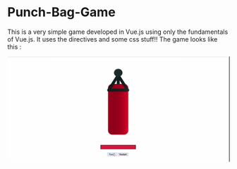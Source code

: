 # Punch-Bag-Game
This is a very simple game developed in Vue.js using only the fundamentals of Vue.js.
It uses the directives and some css stuff!!
The game looks like this :

![](https://github.com/hjain5164/Screenshots/blob/master/punchbag-game.gif)
